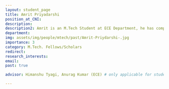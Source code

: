 ```yaml
---
layout: student_page
title: Amrit Priyadarshi
position_at_CNI: 
description: 
description2: Amrit is an M.Tech Student at ECE Department, he has completed B.tech From the National Institute of Technology, Silchar. His M.tech Project is based on a wireless local area network(WLAN). He is doing  M.Tech Project Under the Guidance of Prof Himanshu Tyagi and Prof Anurag Kumar. Currently, He is doing analysis of  Wifi-AP parameters like Throughput, delay, etc for different scenarios. Based on several assumptions and simplifications, they have developed a stochastic model for a WiFi network with a general layout and interactions. In spite of the assumptions and simplifications, such a model captures the complexities of the interactions between the nodes, which determine the performance, and the model could be useful in developing QoS control algorithms that dynamically set the node to transmit powers and the carrier-sense thresholds.
department:
img: assets/img/people/mtech/past/Amrit-Priydarshi-.jpg
importance: 3
category: M.Tech. Fellows/Scholars
redirect: 
research_interests: 
email: 
past: true

advisor: Himanshu Tyagi, Anurag Kumar (ECE) # only applicable for students or fellows

---
```

